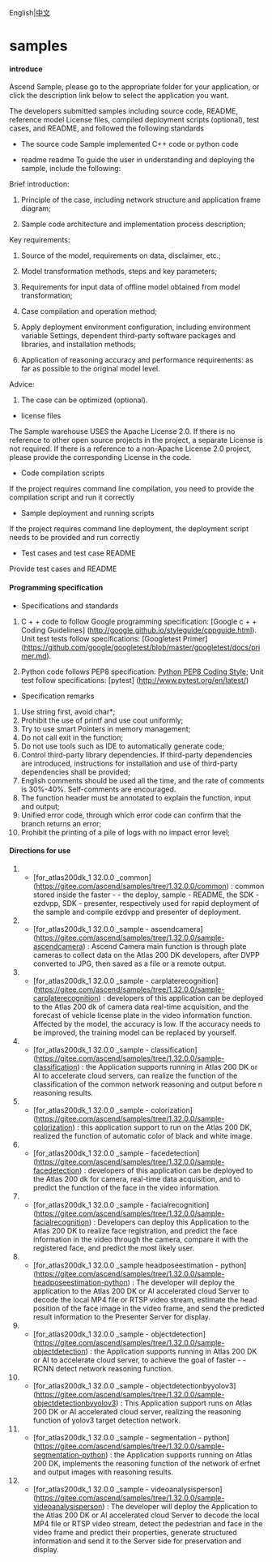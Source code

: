 English|[中文](README.md)

# samples

#### introduce
Ascend Sample, please go to the appropriate folder for your application, or click the description link below to select the application you want.

The developers submitted samples including source code, README, reference model License files, compiled deployment scripts (optional), test cases, and README, and followed the following standards

- The source code
Sample implemented C++ code or python code

- readme
readme  To guide the user in understanding and deploying the sample, include the following:

Brief introduction:

1. Principle of the case, including network structure and application frame diagram;

2. Sample code architecture and implementation process description;

Key requirements:

1. Source of the model, requirements on data, disclaimer, etc.;

2. Model transformation methods, steps and key parameters;

3. Requirements for input data of offline model obtained from model transformation;

4. Case compilation and operation method;

5. Apply deployment environment configuration, including environment variable Settings, dependent third-party software packages and libraries, and installation methods;

6. Application of reasoning accuracy and performance requirements: as far as possible to the original model level.


Advice:

1. The case can be optimized (optional).

- license files

The Sample warehouse USES the Apache License 2.0. If there is no reference to other open source projects in the project, a separate License is not required. If there is a reference to a non-Apache License 2.0 project, please provide the corresponding License in the code.

- Code compilation scripts

If the project requires command line compilation, you need to provide the compilation script and run it correctly

- Sample deployment and running scripts

If the project requires command line deployment, the deployment script needs to be provided and run correctly

- Test cases and test case README

Provide test cases and README



#### Programming specification

- Specifications and standards

1. C + + code to follow Google programming specification: [Google c + + Coding Guidelines] (http://google.github.io/styleguide/cppguide.html).
Unit test tests follow specifications: [Googletest Primer] (https://github.com/google/googletest/blob/master/googletest/docs/primer.md).

2. Python code follows PEP8 specification: [Python PEP8 Coding Style](https://pep8.org/);
Unit test follow specifications: [pytest] (http://www.pytest.org/en/latest/)

- Specification remarks

1. Use string first, avoid char*;
2. Prohibit the use of printf and use cout uniformly;
3. Try to use smart Pointers in memory management;
4. Do not call exit in the function;
5. Do not use tools such as IDE to automatically generate code;
6. Control third-party library dependencies. If third-party dependencies are introduced, instructions for installation and use of third-party dependencies shall be provided;
7. English comments should be used all the time, and the rate of comments is 30%-40%. Self-comments are encouraged.
8. The function header must be annotated to explain the function, input and output;
9. Unified error code, through which error code can confirm that the branch returns an error;
10. Prohibit the printing of a pile of logs with no impact error level;

#### Directions for use

1. - [for_atlas200dk_1 32.0.0 _common] (https://gitee.com/ascend/samples/tree/1.32.0.0/common) : common stored inside the faster - - the deploy, sample - README, the SDK - ezdvpp, SDK - presenter, respectively used for rapid deployment of the sample and compile ezdvpp and presenter of deployment.
2. - [for_atlas200dk_1 32.0.0 _sample - ascendcamera] (https://gitee.com/ascend/samples/tree/1.32.0.0/sample-ascendcamera) : Ascend Camera main function is through plate cameras to collect data on the Atlas 200 DK developers, after DVPP converted to JPG, then saved as a file or a remote output.
3. - [for_atlas200dk_1 32.0.0 _sample - carplaterecognition] (https://gitee.com/ascend/samples/tree/1.32.0.0/sample-carplaterecognition) : developers of this application can be deployed to the Atlas 200 dk of camera data real-time acquisition, and the forecast of vehicle license plate in the video information function.
Affected by the model, the accuracy is low. If the accuracy needs to be improved, the training model can be replaced by yourself.
4. - [for_atlas200dk_1 32.0.0 _sample - classification] (https://gitee.com/ascend/samples/tree/1.32.0.0/sample-classification) : the Application supports running in Atlas 200 DK or AI to accelerate cloud servers, can realize the function of the classification of the common network reasoning and output before n reasoning results.
5. - [for_atlas200dk_1 32.0.0 _sample - colorization] (https://gitee.com/ascend/samples/tree/1.32.0.0/sample-colorization) : this application support to run on the Atlas 200 DK, realized the function of automatic color of black and white image.
6. - [for_atlas200dk_1 32.0.0 _sample - facedetection] (https://gitee.com/ascend/samples/tree/1.32.0.0/sample-facedetection) : developers of this application can be deployed to the Atlas 200 dk for camera, real-time data acquisition, and to predict the function of the face in the video information.
7. - [for_atlas200dk_1 32.0.0 _sample - facialrecognition] (https://gitee.com/ascend/samples/tree/1.32.0.0/sample-facialrecognition) :
Developers can deploy this Application to the Atlas 200 DK to realize face registration, and predict the face information in the video through the camera, compare it with the registered face, and predict the most likely user.
8. - [for_atlas200dk_1 32.0.0 _sample headposeestimation - python] (https://gitee.com/ascend/samples/tree/1.32.0.0/sample-headposeestimation-python) :
The developer will deploy the application to the Atlas 200 DK or AI accelerated cloud Server to decode the local MP4 file or RTSP video stream, estimate the head position of the face image in the video frame, and send the predicted result information to the Presenter Server for display.
9. - [for_atlas200dk_1 32.0.0 _sample - objectdetection] (https://gitee.com/ascend/samples/tree/1.32.0.0/sample-objectdetection) : the Application supports running in Atlas 200 DK or AI to accelerate cloud server, to achieve the goal of faster - - RCNN detect network reasoning function.
10. - [for_atlas200dk_1 32.0.0 _sample - objectdetectionbyyolov3] (https://gitee.com/ascend/samples/tree/1.32.0.0/sample-objectdetectionbyyolov3) :
This Application support runs on Atlas 200 DK or AI accelerated cloud server, realizing the reasoning function of yolov3 target detection network.
11. - [for_atlas200dk_1 32.0.0 _sample - segmentation - python] (https://gitee.com/ascend/samples/tree/1.32.0.0/sample-segmentation-python) : the Application supports running on Atlas 200 DK, implements the reasoning function of the network of erfnet and output images with reasoning results.
12. - [for_atlas200dk_1 32.0.0 _sample - videoanalysisperson] (https://gitee.com/ascend/samples/tree/1.32.0.0/sample-videoanalysisperson) :
The developer will deploy the Application to the Atlas 200 DK or AI accelerated cloud Server to decode the local MP4 file or RTSP video stream, detect the pedestrian and face in the video frame and predict their properties, generate structured information and send it to the Server side for preservation and display.

